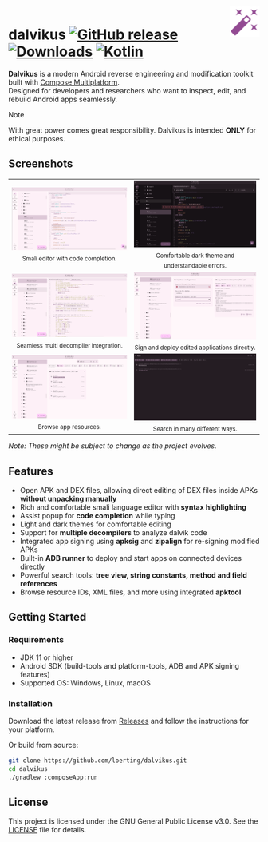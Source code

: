<a href="https://github.com/loerting/dalvikus">
    <img src="docs/logo.svg" title="dalvikus" align="right" height="60" width="60" />
</a>

# dalvikus [![GitHub release](https://img.shields.io/github/v/release/loerting/dalvikus?style=flat)](https://github.com/loerting/dalvikus/releases) [![Downloads](https://img.shields.io/github/downloads/loerting/dalvikus/total)](https://github.com/loerting/dalvikus/releases) [![Kotlin](https://img.shields.io/badge/Kotlin-Compose%20Multiplatform-7F52FF?style=flat&logo=kotlin)](https://www.jetbrains.com/compose-multiplatform/)

**Dalvikus** is a modern Android reverse engineering and modification toolkit built with [Compose Multiplatform](https://www.jetbrains.com/lp/compose-multiplatform/).  
Designed for developers and researchers who want to inspect, edit, and rebuild Android apps seamlessly.

> [!NOTE]
> With great power comes great responsibility. Dalvikus is intended **ONLY** for ethical purposes.

## Screenshots

<table>
  <tr>
    <td align="center"><img src="docs/screenshots/smali_editor.png" width="500"/><br/><sub>Smali editor with code completion.</sub></td>
    <td align="center"><img src="docs/screenshots/dark_theme.png" width="500"/><br/><sub>Comfortable dark theme and understandable errors.</sub></td>
  </tr>
  <tr>
    <td align="center"><img src="docs/screenshots/decompiler.png" width="500"/><br/><sub>Seamless multi decompiler integration.</sub></td>
    <td align="center"><img src="docs/screenshots/sign_and_deploy.png" width="500"/><br/><sub>Sign and deploy edited applications directly.</sub></td>
  </tr>
  <tr>
    <td align="center"><img src="docs/screenshots/resources.png" width="500"/><br/><sub>Browse app resources.</sub></td>
    <td align="center"><img src="docs/screenshots/search.png" width="500"/><br/><sub>Search in many different ways.</sub></td>
  </tr>
</table>

*Note: These might be subject to change as the project evolves.*

## Features

- Open APK and DEX files, allowing direct editing of DEX files inside APKs **without unpacking manually**
- Rich and comfortable smali language editor with **syntax highlighting**
- Assist popup for **code completion** while typing
- Light and dark themes for comfortable editing
- Support for **multiple decompilers** to analyze dalvik code
- Integrated app signing using **apksig** and **zipalign** for re-signing modified APKs
- Built-in **ADB runner** to deploy and start apps on connected devices directly
- Powerful search tools: **tree view, string constants, method and field references**
- Browse resource IDs, XML files, and more using integrated **apktool**

## Getting Started

### Requirements

- JDK 11 or higher
- Android SDK (build-tools and platform-tools, ADB and APK signing features)
- Supported OS: Windows, Linux, macOS

### Installation

Download the latest release from [Releases](https://github.com/loerting/dalvikus/releases) and follow the instructions for your platform.

Or build from source:

```bash
git clone https://github.com/loerting/dalvikus.git
cd dalvikus
./gradlew :composeApp:run
```

## License

This project is licensed under the GNU General Public License v3.0. See the [LICENSE](LICENSE) file for details.